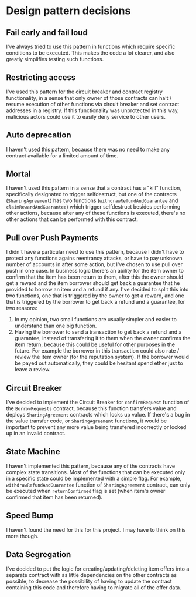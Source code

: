 # Design pattern decisions
## Fail early and fail loud
I've always tried to use this pattern in functions which require specific conditions to be executed. This makes the code a lot clearer, and also greatly simplifies testing such functions.
## Restricting access
I've used this pattern for the circuit breaker and contract registry functionality, in a sense that only owner of those contracts can halt / resume execution of other functions via circuit breaker and set contract addresses in a registry. If this functionality was unprotected in this way, malicious actors could use it to easily deny service to other users.
## Auto deprecation
I haven't used this pattern, because there was no need to make any contract available for a limited amount of time.
## Mortal
I haven't used this pattern in a sense that a contract has a "kill" function, specifically designated to trigger selfdestruct, but one of the contracts (`SharingAgreement`) has two functions (`withdrawRefundAndGuarantee` and `claimRewardAndGuarantee`) which trigger selfdestruct besides performing other actions, because after any of these functions is executed, there's no other actions that can be performed with this contract.
## Pull over Push Payments
I didn't have a particular need to use this pattern, because I didn't have to protect any functions agains reentrancy attacks, or have to pay unknown number of accounts in after some action, but I've chosen to use pull over push in one case. In business logic there's an ability for the item owner to confirm that the item has been return to them, after this the owner should get a reward and the item borrower should get back a guarantee that he provided to borrow an item and a refund if any. I've decided to split this into two functions, one that is triggered by the owner to get a reward, and one that is triggered by the borrower to get back a refund and a guarantee, for two reasons:
1. In my opinion, two small functions are usually simpler and easier to understand than one big function.
2. Having the borrower to send a transaction to get back a refund and a guarantee, instead of transfering it to them when the owner confirms the item return, because this could be useful for other purposes in the future. For example the borrower in this transaction could also rate / review the item owner (for the reputation system). If the borrower would be payed out automatically, they could be hesitant spend ether just to leave a review.
## Circuit Breaker
I've decided to implement the Circuit Breaker for `confirmRequest` function of the `BorrowRequests` contract, because this function transfers value and deploys `SharingAgreement` contracts which locks up value. If there's a bug in the value transfer code, or `SharingAgreement` functions, it would be important to prevent any more value being transfered incorrectly or locked up in an invalid contract.
## State Machine
I haven't implemented this pattern, because any of the contracts have complex state transitions. Most of the functions that can be executed only in a specific state could be implemented with a simple flag. For example, `withdrawRefundAndGuarantee` function of `SharingAgreement` contract, can only be executed when `returnConfirmed` flag is set (when item's owner confirmed that item has been returned).
## Speed Bump
I haven't found the need for this for this project. I may have to think on this more though.
## Data Segregation
I've decided to put the logic for creating/updating/deleting item offers into a separate contract with as little dependencies on the other contracts as possible, to decrease the possibility of having to update the contract containing this code and therefore having to migrate all of the offer data.
